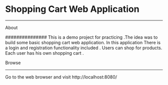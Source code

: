 #  Shopping Cart Web Application
****************************************
About

###############
This is a demo project for practicing .The idea was to build some basic shopping cart web application.
 In this application There is a login and registration functionality included .
 Users can shop for products. Each user has his own shopping cart .

 Browse
 **********
 Go to the web browser and visit http://localhost:8080/
 
